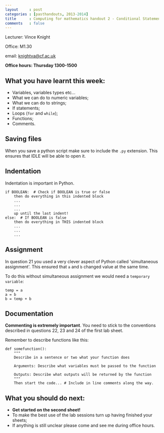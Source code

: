 ```yaml
---
layout     : post
categories : [pasthandouts, 2013-2014]
title      : Computing for mathematics handout 2 - Conditional Statements, flow control and functions
comments   : false
---
```


Lecturer: Vince Knight

Office: M1.30

email: knightva@cf.ac.uk

**Office hours: Thursday 1300-1500**

## What you have learnt this week:

- Variables, variables types etc...
- What we can do to numeric variables;
- What we can do to strings;
- If statements;
- Loops (`for` and `while`);
- Functions;
- Comments.

## Saving files

When you save a python script make sure to include the `.py` extension. This ensures that IDLE will be able to open it.

## Indentation

Indentation is important in Python.

~~~{.python}
if BOOLEAN:  # Check if BOOLEAN is true or false
    then do everything in this indented block
    ...
    ...
    ...
    up until the last indent!
else:  # If BOOLEAN is false
    then do everything in THIS indented block
    ...
    ...
    ...
~~~

## Assignment

In question 21 you used a very clever aspect of Python called 'simultaneous assignment'. This ensured that `a` and `b` changed value at the same time.

To do this without simultaneous assignment we would need a `temporary variable`:

    temp = a
    a = b
    b = temp + b

## Documentation

**Commenting is extremely important**. You need to stick to the conventions described in questions 22, 23 and 24 of the first lab sheet.

Remember to describe functions like this:

~~~{.python}
def somefunction():
    """
    Describe in a sentence or two what your function does

    Arguments: Describe what variables must be passed to the function

    Outputs: Describe what outputs will be returned by the function
    """
    Then start the code... # Include in line comments along the way.
~~~

## What you should do next:

- **Get started on the second sheet!**
- To make the best use of the lab sessions turn up having finished your sheets;
- If anything is still unclear please come and see me during office hours.
